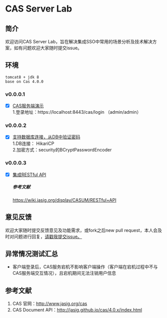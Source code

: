 # CAS Server Lab

## 简介
欢迎访问CAS Server Lab，旨在解决集成SSO中常用的场景分析及技术解决方案，如有问题欢迎大家随时提交issue。

## 环境
	tomcat8 + jdk 8
	base on Cas 4.0.0
	
### v0.0.0.1
- [x] [CAS服务端演示](./cas-server-demo)  
    1.登录地址：https://localhost:8443/cas/login （admin/admin）

### v0.0.0.2
- [x] [支持数据库连接，从DB中验证密码](./cas-server-demo)  
1.DB连接： HikariCP  
2.加密方式：security的BCryptPasswordEncoder

### v0.0.0.3
- [x] [集成RESTful API](./cas-server-demo)  
  ##### 参考文献
    https://wiki.jasig.org/display/CASUM/RESTful+API

## 意见反馈
欢迎大家随时提交反馈意见及功能需求，或fork之后new pull request，本人会及时对问题进行回复，[请戳我提交issue。](https://github.com/waterWang/cas-server-lab/issues/new)

## 异常情况测试汇总
- 客户端登录后，CAS服务宕机不影响客户端操作（客户端在宕机过程中不与CAS服务端交互情况），且宕机期间无法注销用户信息

## 参考文献
1.  CAS 官网：<http://www.jasig.org/cas>
2.  CAS Document API：<http://jasig.github.io/cas/4.0.x/index.html>

